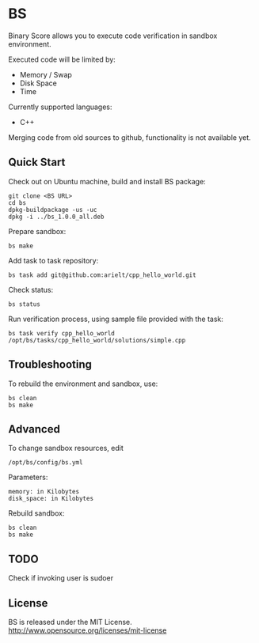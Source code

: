 BS
==

Binary Score allows you to execute code verification in sandbox environment. 

Executed code will be limited by:

 * Memory / Swap
 * Disk Space
 * Time
 
Currently supported languages:

 * C++

Merging code from old sources to github, functionality is not available yet.

## Quick Start

Check out on Ubuntu machine, build and install BS package:

    git clone <BS URL>
    cd bs
    dpkg-buildpackage -us -uc
    dpkg -i ../bs_1.0.0_all.deb

Prepare sandbox:

    bs make
        
Add task to task repository:

    bs task add git@github.com:arielt/cpp_hello_world.git
    
Check status:

    bs status

Run verification process, using sample file provided with the task:

    bs task verify cpp_hello_world /opt/bs/tasks/cpp_hello_world/solutions/simple.cpp

## Troubleshooting

To rebuild the environment and sandbox, use:

    bs clean
    bs make

## Advanced

To change sandbox resources, edit

    /opt/bs/config/bs.yml

Parameters:

    memory: in Kilobytes
    disk_space: in Kilobytes

Rebuild sandbox:

    bs clean
    bs make


## TODO

Check if invoking user is sudoer

## License

BS is released under the MIT License. http://www.opensource.org/licenses/mit-license

